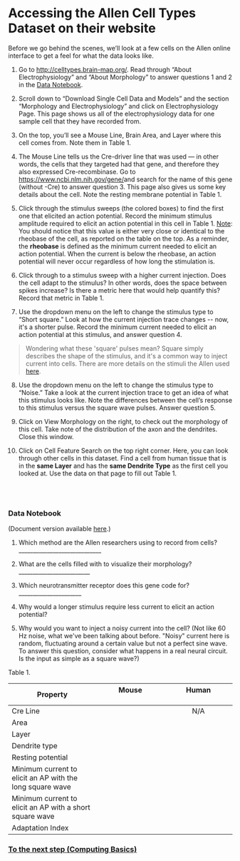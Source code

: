 # Accessing the Allen Cell Types Dataset on their website

Before we go behind the scenes, we’ll look at a few cells on the Allen online interface to get a feel for what the data looks like.

1. Go to <a href="http://celltypes.brain-map.org/">http://celltypes.brain-map.org/</a>. Read through “About Electrophysiology” and “About Morphology” to answer questions 1 and 2 in the <a href="https://docs.google.com/document/d/1bYbLwc2XUvw7nMsh3sW7to-jFvE636VYV-X7REAZLp8/edit?usp=sharing">Data Notebook</a>.

2. Scroll down to “Download Single Cell Data and Models” and the section “Morphology and Electrophysiology” and click on Electrophysiology Page. This page shows us all of the electrophysiology data for one sample cell that they have recorded from.

3. On the top, you’ll see a Mouse Line, Brain Area, and Layer where this cell comes from. Note them in Table 1.

4. The Mouse Line tells us the Cre-driver line that was used — in other words, the cells that they targeted had that gene, and therefore they also expressed Cre-recombinase. Go to <a href="https://www.ncbi.nlm.nih.gov/gene/">https://www.ncbi.nlm.nih.gov/gene/</a>and search for the name of this gene (without -Cre) to answer question 3. This page also gives us some key details about the cell. Note the resting membrane potential in Table 1.

5. Click through the stimulus sweeps (the colored boxes) to find the first one that elicited an action potential.
Record the minimum stimulus amplitude required to elicit an action potential in this cell in Table 1.
<u>Note</u>: You should notice that this value is either very close or identical to the rheobase of the cell, as reported on the table on the top. As a reminder, the <b>rheobase</b> is defined as the minimum current needed to elicit an action potential. When the current is below the rheobase, an action potential will never occur regardless of how long the stimulation is.

6. Click through to a stimulus sweep with a higher current injection. Does the cell adapt to the stimulus? In other words, does the space between spikes increase? Is there a metric here that would help quantify this? Record that metric in Table 1.

7. Use the dropdown menu on the left to change the stimulus type to “Short square.” Look at how the current injection trace changes -- now, it's a shorter pulse. Record the minimum current needed to elicit an action potential at this stimulus, and answer question 4.

> Wondering what these 'square' pulses mean? Square simply describes the shape of the stimulus, and it's a common way to inject current into cells. There are more details on the stimuli the Allen used <a href="https://github.com/ajuavinett/CellTypesLesson/blob/master/docs/stimuli.png?raw=true">here</a>.

8. Use the dropdown menu on the left to change the stimulus type to “Noise.” Take a look at the current injection trace to get an idea of what this stimulus looks like. Note the differences between the cell’s response to this stimulus versus the square wave pulses. Answer question 5.

9. Click on View Morphology on the right, to check out the morphology of this cell. Take note of the distribution of the axon and the dendrites. Close this window.

10. Click on Cell Feature Search on the top right corner. Here, you can look through other cells in this dataset. Find a cell from human tissue that is in the <b>same Layer</b> and has the <b>same Dendrite Type</b> as the first cell you looked at. Use the data on that page to fill out Table 1.

<br><br>

### Data Notebook

(Document version available <a href="https://docs.google.com/document/d/1bYbLwc2XUvw7nMsh3sW7to-jFvE636VYV-X7REAZLp8/edit?usp=sharing">here</a>.)

1. Which method are the Allen researchers using to record from cells? _____________________________

2. What are the cells filled with to visualize their morphology? _________________________

3. Which neurotransmitter receptor does this gene code for? ______________________

4. Why would a longer stimulus require less current to elicit an action potential?

5. Why would you want to inject a noisy current into the cell?
(Not like 60 Hz noise, what we've been talking about before. "Noisy" current here is random, fluctuating around a certain value but not a perfect sine wave. To answer this question, consider what happens in a real neural circuit. Is the input as simple as a square wave?)


Table 1.

| Property | Mouse &nbsp;&nbsp;&nbsp;&nbsp;&nbsp;&nbsp;&nbsp;&nbsp;&nbsp;&nbsp;&nbsp;&nbsp;&nbsp;&nbsp;&nbsp;&nbsp;&nbsp;&nbsp;&nbsp;&nbsp;&nbsp;&nbsp;&nbsp;&nbsp;&nbsp;&nbsp;&nbsp;&nbsp;                      | Human &nbsp;&nbsp;&nbsp;&nbsp;&nbsp;&nbsp;&nbsp;&nbsp;&nbsp;&nbsp;&nbsp;&nbsp;&nbsp;&nbsp;&nbsp;&nbsp;&nbsp;&nbsp;&nbsp;&nbsp;&nbsp;&nbsp;&nbsp;&nbsp;&nbsp;&nbsp;&nbsp;&nbsp;                        |
|----------|:----------------------------:|:-------------------------------:|
| Cre Line || N/A |
| Area | | | 
| Layer | | |
| Dendrite type | | |
| Resting potential | | |
| Minimum current to elicit an AP with the long square wave | | |
| Minimum current to elicit an AP with a short square wave | | |
| Adaptation Index | | |



### <a href="https://ajuavinett.github.io/CellTypesLesson/computing">To the next step (Computing Basics)</a>
